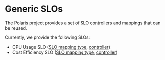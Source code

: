 # Generic SLOs

The Polaris project provides a set of SLO controllers and mappings that can be reused.

Currently, we provide the following SLOs:

* CPU Usage SLO ([SLO mapping type](https://github.com/polaris-slo-cloud/polaris/blob/master/ts/libs/mappings/common-mappings/src/lib/slo/cpu-usage-slo-mapping.ts), [controller](https://github.com/polaris-slo-cloud/polaris/tree/master/ts/apps/slo/cpu-usage-slo-controller))
* Cost Efficiency SLO ([SLO mapping type](https://github.com/polaris-slo-cloud/polaris/blob/master/ts/libs/mappings/common-mappings/src/lib/slo/cost-efficiency-slo-mapping.ts), [controller](https://github.com/polaris-slo-cloud/polaris/tree/master/ts/apps/slo/cost-efficiency-slo-controller))
